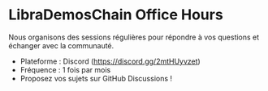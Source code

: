 # LibraDemosChain Office Hours

Nous organisons des sessions régulières pour répondre à vos questions et échanger avec la communauté.

- Plateforme : Discord (https://discord.gg/2mtHUyvzet)
- Fréquence : 1 fois par mois
- Proposez vos sujets sur GitHub Discussions !
